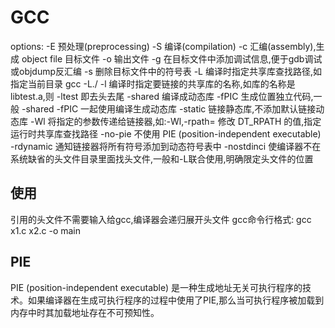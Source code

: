 # GCC

options:
-E                      预处理(preprocessing)
-S                      编译(compilation)
-c                      汇编(assembly),生成 object file 目标文件
-o                      输出文件
-g                      在目标文件中添加调试信息,便于gdb调试或objdump反汇编
-s                      删除目标文件中的符号表
-L                      编译时指定共享库查找路径,如指定当前目录 gcc -L./
-l                      编译时指定要链接的共享库的名称,如库的名称是libtest.a,则 -ltest 即去头去尾
-shared                 编译成动态库
-fPIC                   生成位置独立代码,一般 -shared -fPIC 一起使用编译生成动态库
-static                 链接静态库,不添加默认链接动态库
-Wl                     将指定的参数传递给链接器,如:-Wl,-rpath=<path> 修改 DT_RPATH 的值,指定运行时共享库查找路径
-no-pie                 不使用 PIE (position-independent executable)
-rdynamic               通知链接器将所有符号添加到动态符号表中
-nostdinci              使编译器不在系统缺省的头文件目录里面找头文件,一般和-L联合使用,明确限定头文件的位置

## 使用

引用的头文件不需要输入给gcc,编译器会递归展开头文件
gcc命令行格式: gcc x1.c x2.c -o main

## PIE

PIE (position-independent executable) 是一种生成地址无关可执行程序的技术。如果编译器在生成可执行程序的过程中使用了PIE,那么当可执行程序被加载到内存中时其加载地址存在不可预知性。
